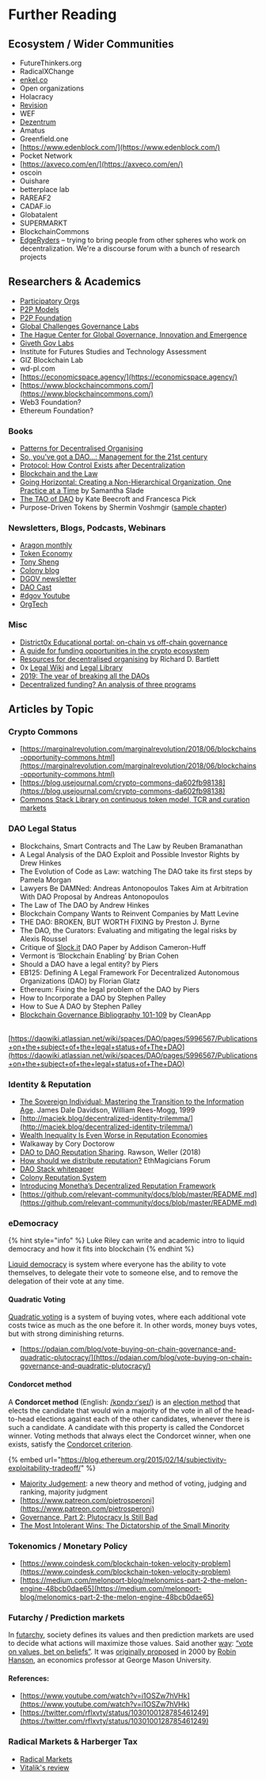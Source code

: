 # Further Reading

## Ecosystem / Wider Communities

* FutureThinkers.org
* RadicalXChange
* [enkel.co](https://www.enkel.co/)
* Open organizations
* Holacracy
* [Revision](https://revision.io/)
* WEF
* [Dezentrum](https://www.dezentrum.ch/en/)
* Amatus
* Greenfield.one
* [https://www.edenblock.com/](https://www.edenblock.com/)
* Pocket Network
* [https://axveco.com/en/](https://axveco.com/en/)
* oscoin
* Ouishare
* betterplace lab
* RAREAF2
* CADAF.io
* Globatalent
* SUPERMARKT
* BlockchainCommons
* [EdgeRyders](https://edgeryders.eu/) – trying to bring people from other spheres who work on decentralization. We're a discourse forum with a bunch of research projects

## Researchers & Academics

* [Participatory Orgs](https://github.com/ParticipatoryOrgs)
* [P2P Models](https://p2pmodels.eu)
* [P2P Foundation](https://p2pfoundation.net/)
* [Global Challenges Governance Labs](https://labs.globalchallenges.org/%20)
* [The Hague Center for Global Governance, Innovation and Emergence](http://www.thehaguecenter.org/)
* [Giveth Gov Labs](https://github.com/Giveth/gov-lab)
* Institute for Futures Studies and Technology Assessment
* GIZ Blockchain Lab
* wd-pl.com
* [https://economicspace.agency/](https://economicspace.agency/)
* [https://www.blockchaincommons.com/](https://www.blockchaincommons.com/)
* Web3 Foundation?
* Ethereum Foundation?

### Books

* [Patterns for Decentralised Organising](https://leanpub.com/patterns-for-decentralised-organising)
* [So, you've got a DAO...: Management for the 21st century](https://www.amazon.com/dp/B07BMH8WFY/ref=cm_sw_r_cp_ep_dp_0v4mBbJ4F5V2D)
* [Protocol: How Control Exists after Decentralization](https://mitpress.mit.edu/books/protocol)
* [Blockchain and the Law](http://www.hup.harvard.edu/catalog.php?isbn=9780674976429)
* [Going Horizontal: Creating a Non-Hierarchical Organization, One Practice at a Time](https://www.amazon.com/Going-Horizontal-Creating-Non-Hierarchical-Organization-ebook/dp/B07DKKGQB9/ref=sr_1_1?ie=UTF8&qid=1548501833&sr=8-1&keywords=going+horizontal) by Samantha Slade
* [The TAO of DAO](https://thetaoofthedao.greaterthan.works/) by Kate Beecroft and Francesca Pick
* Purpose-Driven Tokens by Shermin Voshmgir \([sample chapter](https://medium.com/crypto3conomics/purpose-driven-tokens-51334d278c32)\)

### **Newsletters, Blogs, Podcasts, Webinars**

* ​[Aragon monthly](https://monthly.aragon.org/)​
* ​[Token Economy](http://weekly.tokeneconomy.co/)​
* ​[Tony Sheng](https://www.tonysheng.com/)​
* [Colony blog](http://blog.colony.io)
* [DGOV newsletter](https://dgov.foundation/newsletter)
* [DAO Cast](https://daocast.io/)
* [\#dgov Youtube](https://www.youtube.com/channel/UCGZX1WbJNjuxma-7SXRdRDg)
* [OrgTech](https://orgtech.substack.com/)

### **Misc**

* [District0x Educational portal: on-chain vs off-chain governance](https://education.district0x.io/general-topics/what-is-governance/)
* [A guide for funding opportunities in the crypto ecosystem](https://github.com/fredexed/crypto-funding-ops)
* [Resources for decentralised organising](https://hackmd.io/s/Skh_dXNbE) by Richard D. Bartlett
* 0x [Legal Wiki](https://0x.org/wiki#Legal-Wiki) and [Legal Library](https://0x.org/wiki#Legal-Library)
* [2019: The year of breaking all the DAOs](https://medium.com/@stellarmagnet/2019-the-year-of-breaking-all-the-daos-176f81c15e3d)
* [Decentralized funding? An analysis of three programs](https://github.com/nayafia/proposals-analysis)

## Articles by Topic

### Crypto Commons

* [https://marginalrevolution.com/marginalrevolution/2018/06/blockchains-opportunity-commons.html](https://marginalrevolution.com/marginalrevolution/2018/06/blockchains-opportunity-commons.html)
* [https://blog.usejournal.com/crypto-commons-da602fb98138](https://blog.usejournal.com/crypto-commons-da602fb98138)
* [Commons Stack Library on continuous token model, TCR and curation markets](https://commons-stack.gitbook.io/wiki/library)

### DAO Legal Status

* Blockchains, Smart Contracts and The Law by Reuben Bramanathan
* A Legal Analysis of the DAO Exploit and Possible Investor Rights by Drew Hinkes
* The Evolution of Code as Law: watching The DAO take its first steps by Pamela Morgan
* Lawyers Be DAMNed: Andreas Antonopoulos Takes Aim at Arbitration With DAO Proposal by Andreas Antonopoulos
* The Law of The DAO by Andrew Hinkes
* Blockchain Company Wants to Reinvent Companies by Matt Levine
* THE DAO: BROKEN, BUT WORTH FIXING by Preston J. Byrne
* The DAO, the Curators: Evaluating and mitigating the legal risks by Alexis Roussel
* Critique of [Slock.it](http://slock.it/) DAO Paper by Addison Cameron-Huff
* Vermont is ‘Blockchain Enabling’ by Brian Cohen
* Should a DAO have a legal entity? by Piers
* EB125: Defining A Legal Framework For Decentralized Autonomous Organizations \(DAO\) by Florian Glatz
* Ethereum: Fixing the legal problem of the DAO by Piers
* How to Incorporate a DAO by Stephen Palley
* How to Sue A DAO by Stephen Palley
* [Blockchain Governance Bibliography 101-109](https://medium.com/cryptolawreview/blockchain-governance-bibliography-360efc52d3f9) by CleanApp

​[https://daowiki.atlassian.net/wiki/spaces/DAO/pages/5996567/Publications+on+the+subject+of+the+legal+status+of+The+DAO](https://daowiki.atlassian.net/wiki/spaces/DAO/pages/5996567/Publications+on+the+subject+of+the+legal+status+of+The+DAO)​

### Identity & Reputation

* ​[The Sovereign Individual: Mastering the Transition to the Information Age](https://www.amazon.com/Sovereign-Individual-Mastering-Transition-Information/dp/0684832720). James Dale Davidson, William Rees-Mogg, 1999
* ​[http://maciek.blog/decentralized-identity-trilemma/](http://maciek.blog/decentralized-identity-trilemma/)​
* ​[Wealth Inequality Is Even Worse in Reputation Economies](https://locusmag.com/2016/03/cory-doctorow-wealth-inequality-is-even-worse-in-reputation-economies/)​
* Walkaway by Cory Doctorow
* ​[DAO to DAO Reputation Sharing](https://docs.google.com/document/d/18GF3f130miEsaASw-TRCHR-qRtbL8y-UsfusV7pXuZg/edit#heading=h.te2mhsw5zg3z). Rawson, Weller \(2018\)
* ​[How should we distribute reputation?](https://ethereum-magicians.org/t/how-should-we-distribute-reputation/2252) EthMagicians Forum
* ​[DAO Stack whitepaper](https://daostack.io/wp/DAOstack-White-Paper-en.pdf)​
* ​[Colony Reputation System](https://blog.colony.io/the-colony-reputation-system-5616293c3949/)​
* ​[Introducing Monetha’s Decentralized Reputation Framework](https://blog.monetha.io/framework-intro/)​
* ​[https://github.com/relevant-community/docs/blob/master/README.md](https://github.com/relevant-community/docs/blob/master/README.md)

### eDemocracy

{% hint style="info" %}
Luke Riley can write and academic intro to liquid democracy and how it fits into blockchain
{% endhint %}

[Liquid democracy](https://en.wikipedia.org/wiki/Delegative_democracy) is system where everyone has the ability to vote themselves, to delegate their vote to someone else, and to remove the delegation of their vote at any time.

#### Quadratic Voting

[Quadratic voting](http://ericposner.com/quadratic-voting/) is a system of buying votes, where each additional vote costs twice as much as the one before it. In other words, money buys votes, but with strong diminishing returns. 

* [https://pdaian.com/blog/vote-buying-on-chain-governance-and-quadratic-plutocracy/](https://pdaian.com/blog/vote-buying-on-chain-governance-and-quadratic-plutocracy/)

#### Condorcet method

A **Condorcet method** \(English: [/kɒndɔːrˈseɪ/](https://en.m.wikipedia.org/wiki/Help:IPA/English)\) is an [election method](https://en.m.wikipedia.org/wiki/Election_method) that elects the candidate that would win a majority of the vote in all of the head-to-head elections against each of the other candidates, whenever there is such a candidate. A candidate with this property is called the Condorcet winner. Voting methods that always elect the Condorcet winner, when one exists, satisfy the [Condorcet criterion](https://en.m.wikipedia.org/wiki/Condorcet_criterion).

{% embed url="https://blog.ethereum.org/2015/02/14/subjectivity-exploitability-tradeoff/" %}

* [Majority Judgement](https://mitpress.mit.edu/books/majority-judgment): a new theory and method of voting, judging and ranking, majority judgment
* [https://www.patreon.com/pietrosperoni](https://www.patreon.com/pietrosperoni)
* [Governance, Part 2: Plutocracy Is Still Bad](https://vitalik.ca/general/2018/03/28/plutocracy.html)
* [The Most Intolerant Wins: The Dictatorship of the Small Minority](https://medium.com/incerto/the-most-intolerant-wins-the-dictatorship-of-the-small-minority-3f1f83ce4e15)

### Tokenomics / Monetary Policy

* [https://www.coindesk.com/blockchain-token-velocity-problem](https://www.coindesk.com/blockchain-token-velocity-problem)
* [https://medium.com/melonport-blog/melonomics-part-2-the-melon-engine-48bcb0dae65](https://medium.com/melonport-blog/melonomics-part-2-the-melon-engine-48bcb0dae65)

### Futarchy / Prediction markets

In [futarchy](https://en.wikipedia.org/wiki/Futarchy), society defines its values and then prediction markets are used to decide what actions will maximize those values. Said another [way](https://blog.ethereum.org/2014/08/21/introduction-futarchy/): [“vote on values, bet on beliefs”](http://mason.gmu.edu/~rhanson/futarchy.html). It was [originally proposed](http://mason.gmu.edu/~rhanson/futarchy2000.pdf) in 2000 by [Robin Hanson](http://www.overcomingbias.com/bio), an economics professor at George Mason University.

#### References:

* [https://www.youtube.com/watch?v=i1OSZw7hVHk](https://www.youtube.com/watch?v=i1OSZw7hVHk)
* [https://twitter.com/rflxvty/status/1030100128785461249](https://twitter.com/rflxvty/status/1030100128785461249)

### Radical Markets & Harberger Tax

* ​[Radical Markets](https://www.amazon.com/Radical-Markets-Uprooting-Capitalism-Democracy/dp/0691177503)​
* ​[Vitalik's review](https://vitalik.ca/general/2018/04/20/radical_markets.html)​

